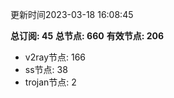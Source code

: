 更新时间2023-03-18 16:08:45

**总订阅: 45**
**总节点: 660**
**有效节点: 206**
- v2ray节点: 166
- ss节点: 38
- trojan节点: 2
